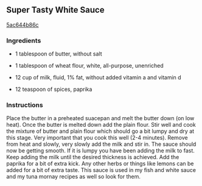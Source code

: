 ## Super Tasty White Sauce

[5ac644b86c](http://www.food.com/recipe/super-tasty-white-sauce-14895)

### Ingredients

 - 1 tablespoon of butter, without salt

 - 1 tablespoon of wheat flour, white, all-purpose, unenriched

 - 12 cup of milk, fluid, 1% fat, without added vitamin a and vitamin d

 - 12 teaspoon of spices, paprika

### Instructions

Place the butter in a preheated suacepan and melt the butter down (on low heat). Once the butter is melted down add the plain flour. Stir well and cook the mixture of butter and plain flour which should go a bit lumpy and dry at this stage. Very important that you cook this well (2-4 minutes). Remove from heat and slowly, very slowly add the milk and stir in. The sauce should now be getting smooth. If it is lumpy you have been adding the milk to fast. Keep adding the milk until the desired thickness is achieved. Add the paprika for a bit of extra kick. Any other herbs or things like lemons can be added for a bit of extra taste. This sauce is used in my fish and white sauce and my tuna mornay recipes as well so look for them.